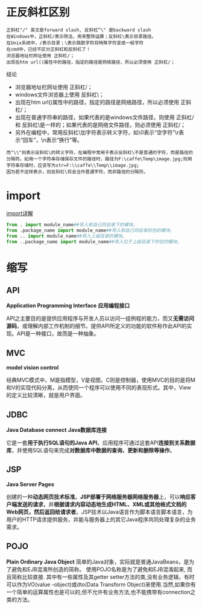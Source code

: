 # 正反斜杠区别

```
正斜杠"/" 英文是forward slash, 反斜杠“\" 是backward slash
在Windows中，正斜杠/表示除法，用来整除运算；反斜杠\表示目录路径。
在Unix系统中，/表示目录；\表示跳脱字符将特殊字符变成一般字符
在cmd中，已经不区分正斜杠和反斜杠了！
浏览器地址栏网址使用 正斜杠/；
出现在htm url()属性中的路径，指定的路径是网络路径，所以必须使用 正斜杠/；
```

结论

- 浏览器地址栏网址使用 正斜杠/；
- windows文件浏览器上使用 反斜杠\；
- 出现在htm url()属性中的路径，指定的路径是网络路径，所以必须使用 正斜杠/；
- 出现在普通字符串的路径，如果代表的是windows文件路径，则使用 正斜杠/和 反斜杠\是一样的；如果代表的是网络文件路径，则必须使用 正斜杠/；
- 另外在编程中，常用反斜杠\加字符表示转义字符，如\0表示“空字符”\r表示“回车”，\n表示“换行”等。

```
而"\\"则表示反斜杠\的转义字符，在编程中常用于表示反斜杠\不是普通的字符，而是路径的分隔符。如用一个字符串存储保存文件的路径时，路径为F:\caffe\Temp\image.jpg;则用字符串存储时，应该写为str=F:\\caffe\\Temp\\image.jpg;
因为若不这样表示，则反斜杠\将会当作普通字符，而非路径的分隔符。
```

# import

[import详解](https://blog.csdn.net/qq_41092406/article/details/118203572)

```python
from . import module_name##导入和自己同目录下的模块。
from .package_name import module_name##导入和自己同目录的包的模块。
from .. import module_name##导入上级目录的模块。
from ..package_name import module_name##导入位于上级目录下的包的模块。
```

# 缩写

## API

**Application Programming Interface**
**应用编程接口**

API之主要目的是提供应用程序与开发人员以访问一组例程的能力，而又**无需访问源码**，或理解内部工作机制的细节。提供API所定义的功能的软件称作此API的实现。API是一种接口，故而是一种抽象。

## MVC

**model vision control**

经典MVC模式中，M是指模型，V是视图，C则是控制器，使用MVC的目的是将M和V的实现代码分离，从而使同一个程序可以使用不同的表现形式。其中，View的定义比较清晰，就是用户界面。

## JDBC

**Java Database connect**
**Java数据库连接**

它是一套**用于执行SQL语句的Java API**。应用程序可通过这套API**连接到关系数据库**，并使用SQL语句来完成**对数据库中数据的查询、更新和删除等操作**。

## JSP

**Java Server Pages**

创建的一种**动态网页技术标准**。**JSP部署于网络服务器网络服务器**上，可以**响应客户端发送的请求**，并**根据请求内容动态地生成HTML、XML或其他格式文档的Web网页，然后返回给请求者**。JSP技术以Java语言作为脚本语言脚本语言，为用户的HTTP请求提供服务，并能与服务器上的其它Java程序共同处理复杂的业务需求。

## POJO

**Plain Ordinary Java Object**
简单的Java对象，实际就是普通JavaBeans，是为了避免和EJB混淆所创造的简称。
使用POJO名称是为了避免和EJB混淆起来, 而且简称比较直接. 其中有一些属性及其getter setter方法的类,没有业务逻辑，有时可以作为VO(value -object)或dto(Data Transform Object)来使用.当然,如果你有一个简单的运算属性也是可以的,但不允许有业务方法,也不能携带有connection之类的方法。	
